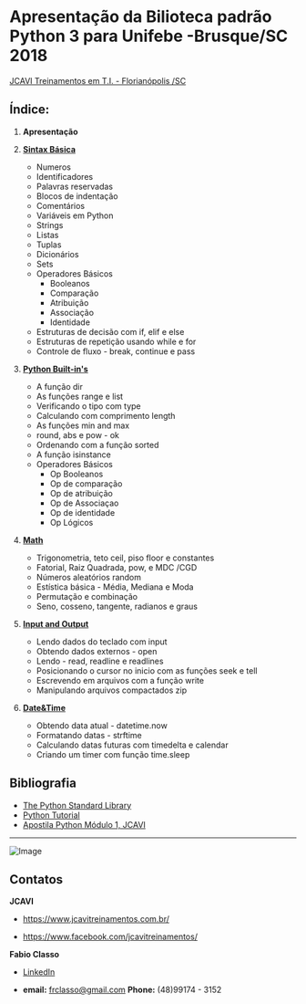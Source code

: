 

Apresentação da Bilioteca padrão Python 3  para Unifebe -Brusque/SC 2018
====================================================================

[JCAVI Treinamentos em T.I. - Florianópolis /SC](http://www.jcavitreinamentos.com.br/)


Índice: 
-------
1. **Apresentação**
2. [**Sintax Básica**](https://github.com/frclasso/Apresentacao_Biblioteca_Padrao_Python_Unifebe_2018/tree/master/01_Sintaxe_Basica)
    - Numeros 
    - Identificadores 
    - Palavras reservadas
    - Blocos de indentação 
    - Comentários 
    - Variáveis em Python 
    - Strings
    - Listas 
    - Tuplas 
    - Dicionários
    - Sets 
    - Operadores Básicos
        - Booleanos 
        - Comparação 
        - Atribuição 
        - Associação 
        - Identidade 
    - Estruturas de decisão com if, elif e else 
    - Estruturas de repetição usando while e for 
    - Controle de fluxo - break, continue e pass 

3. [**Python Built-in's**](https://github.com/frclasso/Apresentacao_Biblioteca_Padrao_Python_Unifebe_2018/tree/master/02_Built_in)
    - A função dir 
    - As funções range e list
    - Verificando o tipo com type
    - Calculando com comprimento length
    - As funções min and max
    - round, abs e  pow - ok
    - Ordenando com  a função sorted
    - A função isinstance
    - Operadores Básicos
        - Op Booleanos
        - Op de comparação
        - Op de atribuição
        - Op de Associaçao
        - Op de identidade
        - Op  Lógicos

4. [**Math**](https://github.com/frclasso/Apresentacao_Biblioteca_Padrao_Python_Unifebe_2018/tree/master/03_Math)
    - Trigonometria, teto ceil, piso floor e constantes 
    - Fatorial, Raiz Quadrada, pow, e MDC /CGD 
    - Números aleatórios random
    - Estística básica - Média, Mediana e Moda
    - Permutação e combinação 
    - Seno, cosseno, tangente, radianos e graus

5. [**Input and Output**](https://github.com/frclasso/Apresentacao_Biblioteca_Padrao_Python_Unifebe_2018/tree/master/04_Input_Output)
    - Lendo dados do teclado com input
    - Obtendo dados externos - open
    - Lendo - read, readline e readlines
    - Posicionando o cursor no inicio com as funções seek e tell
    - Escrevendo em arquivos com a função write
    - Manipulando arquivos compactados zip

6. [**Date&Time**](https://github.com/frclasso/Apresentacao_Biblioteca_Padrao_Python_Unifebe_2018/tree/master/05_Date%26Time)
    - Obtendo data atual - datetime.now
    - Formatando datas - strftime
    - Calculando datas futuras com timedelta e calendar
    - Criando um timer com função time.sleep


Bibliografia
------------
+ [The Python Standard Library](https://docs.python.org/3/library/index.html)
+ [Python Tutorial](https://docs.python.org/3/tutorial/index.html)
+ [Apostila Python Módulo 1, JCAVI](https://github.com/frclasso/apostila_python_modulo_1)

---------------------

![Image](https://github.com/frclasso/apostila_python_modulo_1/blob/master/jcavi.png "JCAVI")


Contatos
------------

**JCAVI**
 
- https://www.jcavitreinamentos.com.br/
 
- https://www.facebook.com/jcavitreinamentos/

**Fabio Classo**

- [LinkedIn](https://www.linkedin.com/in/fabio-reis-classo-46881425/)

- **email:** frclasso@gmail.com **Phone:** (48)99174 - 3152

